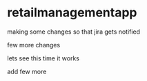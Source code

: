 # retailmanagementapp

making some changes so that jira gets notified

few more changes

lets see this time it works

add few more
